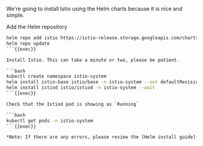 

We're going to install Istio using the Helm charts because it is nice and simple. 

Add the Helm repository

```bash
helm repo add istio https://istio-release.storage.googleapis.com/charts
helm repo update
```{{exec}}

Install Istio. This can take a minute or two, please be patient.

```bash
kubectl create namespace istio-system
helm install istio-base istio/base -n istio-system --set defaultRevision=default
helm install istiod istio/istiod -n istio-system --wait
```{{exec}}

Check that the Istiod pod is showing as `Running`

```bash
kubectl get pods -n istio-system
```{{exec}}

*Note: If there are any errors, please review the [Helm install guide](https://istio.io/latest/docs/setup/install/helm/) and [Contact Us](#) if unable to resolve*
